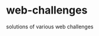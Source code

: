 # web-challenges
solutions of various web challenges  
<!--stackedit_data:
eyJoaXN0b3J5IjpbMjExOTY1MDM3Ml19
-->